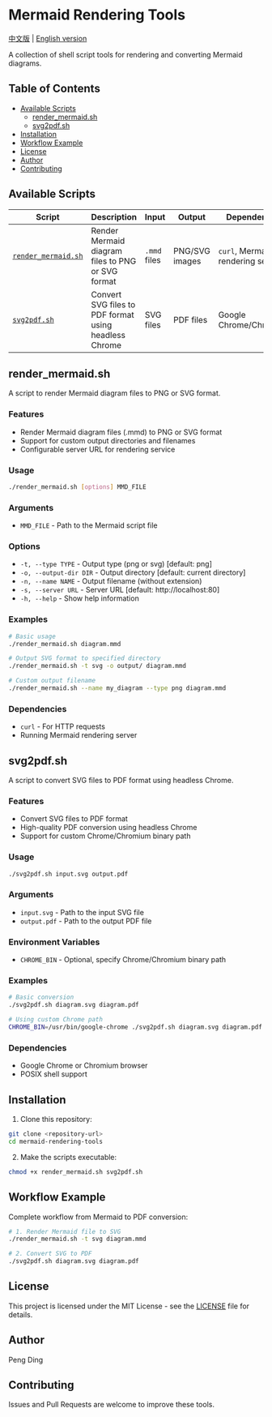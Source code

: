 # Mermaid Rendering Tools

[中文版](README_zh.md) | [English version](README_en.md)

A collection of shell script tools for rendering and converting Mermaid diagrams.

## Table of Contents

- [Available Scripts](#available-scripts)
  - [render_mermaid.sh](#render_mermaidsh)
  - [svg2pdf.sh](#svg2pdfsh)
- [Installation](#installation)
- [Workflow Example](#workflow-example)
- [License](#license)
- [Author](#author)
- [Contributing](#contributing)

## Available Scripts

| Script | Description | Input | Output | Dependencies |
|--------|-------------|-------|--------|--------------|
| [`render_mermaid.sh`](render_mermaid.sh) | Render Mermaid diagram files to PNG or SVG format | `.mmd` files | PNG/SVG images | `curl`, Mermaid rendering server |
| [`svg2pdf.sh`](svg2pdf.sh) | Convert SVG files to PDF format using headless Chrome | SVG files | PDF files | Google Chrome/Chromium |

## render_mermaid.sh

A script to render Mermaid diagram files to PNG or SVG format.

### Features

- Render Mermaid diagram files (.mmd) to PNG or SVG format
- Support for custom output directories and filenames
- Configurable server URL for rendering service

### Usage

```bash
./render_mermaid.sh [options] MMD_FILE
```

### Arguments

- `MMD_FILE` - Path to the Mermaid script file

### Options

- `-t, --type TYPE` - Output type (png or svg) [default: png]
- `-o, --output-dir DIR` - Output directory [default: current directory]
- `-n, --name NAME` - Output filename (without extension)
- `-s, --server URL` - Server URL [default: http://localhost:80]
- `-h, --help` - Show help information

### Examples

```bash
# Basic usage
./render_mermaid.sh diagram.mmd

# Output SVG format to specified directory
./render_mermaid.sh -t svg -o output/ diagram.mmd

# Custom output filename
./render_mermaid.sh --name my_diagram --type png diagram.mmd
```

### Dependencies

- `curl` - For HTTP requests
- Running Mermaid rendering server

## svg2pdf.sh

A script to convert SVG files to PDF format using headless Chrome.

### Features

- Convert SVG files to PDF format
- High-quality PDF conversion using headless Chrome
- Support for custom Chrome/Chromium binary path

### Usage

```bash
./svg2pdf.sh input.svg output.pdf
```

### Arguments

- `input.svg` - Path to the input SVG file
- `output.pdf` - Path to the output PDF file

### Environment Variables

- `CHROME_BIN` - Optional, specify Chrome/Chromium binary path

### Examples

```bash
# Basic conversion
./svg2pdf.sh diagram.svg diagram.pdf

# Using custom Chrome path
CHROME_BIN=/usr/bin/google-chrome ./svg2pdf.sh diagram.svg diagram.pdf
```

### Dependencies

- Google Chrome or Chromium browser
- POSIX shell support

## Installation

1. Clone this repository:

```bash
git clone <repository-url>
cd mermaid-rendering-tools
```

2. Make the scripts executable:

```bash
chmod +x render_mermaid.sh svg2pdf.sh
```

## Workflow Example

Complete workflow from Mermaid to PDF conversion:

```bash
# 1. Render Mermaid file to SVG
./render_mermaid.sh -t svg diagram.mmd

# 2. Convert SVG to PDF
./svg2pdf.sh diagram.svg diagram.pdf
```

## License

This project is licensed under the MIT License - see the [LICENSE](LICENSE) file for details.

## Author

Peng Ding

## Contributing

Issues and Pull Requests are welcome to improve these tools.
